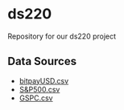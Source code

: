 # ds220
Repository for our ds220 project

## Data Sources

- [bitpayUSD.csv](http://api.bitcoincharts.com/v1/csv/)
- [S&P500.csv](https://fred.stlouisfed.org/series/SP500)
- [GSPC.csv](https://finance.yahoo.com/quote/%5EGSPC/history?period1=1366171200&period2=1523937600&interval=1d&filter=history&frequency=1d)
